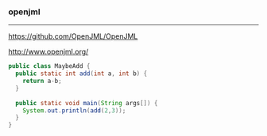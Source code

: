 ### openjml
---
https://github.com/OpenJML/OpenJML

http://www.openjml.org/

```java
public class MaybeAdd {
  public static int add(int a, int b) {
    return a-b;
  }
  
  public static void main(String args[]) {
    System.out.println(add(2,3));
  }
}
```

```
```

```
```
